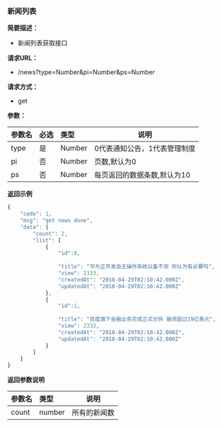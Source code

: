 ### 新闻列表

**简要描述：**
- 新闻列表获取接口

**请求URL：**
- /news?type=Number&pi=Number&ps=Number

**请求方式：**
- get

**参数：** 

|参数名|必选|类型|说明|
|:----    |:---|:----- |-----   |
|type |是  |Number | 0代表通知公告，1代表管理制度  |
|pi |否  |Number | 页数,默认为0 |
|ps |否  |Number | 每页返回的数据条数,默认为10  |

 **返回示例**

 ```js
 {
     "code": 1,
     "msg": "get news done",
     "data": {
         "count": 2,
         "list": [
             {
				 "id":0,
                
                 "title": "华为正开发自主操作系统以备不测 你认为有必要吗",
                 "view": 2333,
                 "createdAt": "2018-04-29T02:10:42.000Z",
                 "updatedAt": "2018-04-29T02:10:42.000Z"
             },
             {
				 "id":1,
                
                 "title": "百度旗下金融业务完成正式分拆 融资超过19亿美元",
                 "view": 2333,
                 "createdAt": "2018-04-29T02:10:42.000Z",
                 "updatedAt": "2018-04-29T02:10:42.000Z"
             }
         ]
     }
 }
 ```

  **返回参数说明** 

|参数名|类型|说明|
|:-----  |:-----|-----                           |
|count |number   |所有的新闻数  |